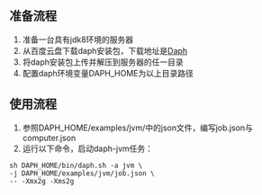 
## 准备流程

1. 准备一台具有jdk8环境的服务器
2. 从百度云盘下载daph安装包，下载地址是[Daph](https://pan.baidu.com/s/1r495e7YtTfK24iPXg6dBZg?pwd=p5s7)
3. 将daph安装包上传并解压到服务器的任一目录
4. 配置daph环境变量DAPH_HOME为以上目录路径

## 使用流程

1. 参照DAPH_HOME/examples/jvm/中的json文件，编写job.json与computer.json
2. 运行以下命令，启动daph-jvm任务：

```shell
sh DAPH_HOME/bin/daph.sh -a jvm \
-j DAPH_HOME/examples/jvm/job.json \
-- -Xmx2g -Xms2g
```
